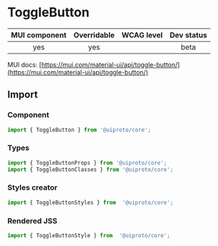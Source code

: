 # ToggleButton

MUI component | Overridable | WCAG level | Dev status
:-----------: | :---------: | :--------: | :------------:
yes | yes | | beta

MUI docs: [https://mui.com/material-ui/api/toggle-button/](https://mui.com/material-ui/api/toggle-button/)

## Import

### Component
```javascript
import { ToggleButton } from '@uiproto/core';
```
### Types
```javascript
import { ToggleButtonProps } from '@uiproto/core';
import { ToggleButtonClasses } from '@uiproto/core';
```

### Styles creator
```javascript
import { ToggleButtonStyles } from  '@uiproto/core';
```

### Rendered JSS
```javascript
import { ToggleButtonStyle } from  '@uiproto/core';
```

